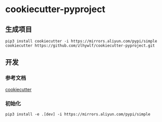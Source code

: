 # cookiecutter-pyproject

## 生成项目

```shell
pip3 install cookiecutter -i https://mirrors.aliyun.com/pypi/simple
cookiecutter https://github.com/zlhywlf/cookiecutter-pyproject.git
```

## 开发

### 参考文档

[cookiecutter](https://cookiecutter.readthedocs.io/en/stable/)

### 初始化

```shell
pip3 install -e .[dev] -i https://mirrors.aliyun.com/pypi/simple
```
